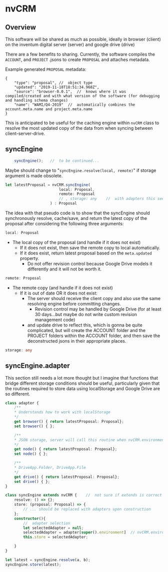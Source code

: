 # nvCRM

## Overview

This software will be shared as much as possible, ideally in browser (client) on the inventum digital server (server) and google drive (drive)

There are a few benefits to sharing. Currently, the software compiles the `ACCOUNT`, and `PROJECT` .jsons to create `PROPOSAL` and attaches metadata.

Example generated `PROPOSAL` metadata:
```jsonc
{
	"type": "proposal", //  object type
	"updated": "2019-11-18T18:51:34.968Z",
	"source": "browser-0.0.1",  //  knows where it was compiled/created and with what version of the software (for debugging and handling schema changes)
	"name": "WAMI/Q4-2019"  //  automatically combines the account.meta.name and project.meta.name
}
```

This is anticipated to be useful for the caching engine within `nvCRM` class to resolve the most updated copy of the data from when syncing between client-server-drive.

## syncEngine

```typescript
    syncEngine();   //  to be continued...
```


Maybe should change to "`syncEngine.resolve(local, remote)`" if storage argument is made obsolete.
```typescript
let latestProposal = nvCRM.syncEngine(
                        local: Proposal,
                        remote: Proposal
                        // , storage: any    //  with adapters this seems to be optional
                    ) : Proposal
```

The idea with that pseudo code is to show that the syncEngine should synchronously resolve, cache/save, and return the latest copy of the proposal after considering the following three arguments:

```typescript
local: Proposal
```

+ The local copy of the proposal (and handle if it does not exist)
  + If it does not exist, then save the remote copy to local automatically.
  + If it does exist, return latest proposal based on the `meta.updated` property.
    + Do not offer revision control because Google Drive models it differently and it will not be worth it.

```typescript
remote: Proposal
```

+ The remote copy (and handle if it does not exist)
  + If it is out of date OR it does not exist:
    + The server should receive the client copy and also use the same resolving engine before committing changes.
      + Revision control may be handled by Google Drive (for at least 30 days...but maybe do not write custom revision management code)
    + and update drive to reflect this, which is gonna be quite complicated, but will create the ACCOUNT folder and the PROJECT folders within the ACCOUNT folder, and then save the deconstructed jsons in their appropriate places.

```typescript
storage: any
```

## syncEngine.adapter
This section still needs a lot more thought but I imagine that functions that bridge different storage conditions should be useful, particularly given that the routines required to store data using localStorage and Google Drive are so different.

```typescript
class adapter {
    /**
    * Understands how to work with localStorage
    */
    get browser() { return latestProposal: Proposal};
    set browser() { };

    /**
    * JSON storage, server will call this routine when nvCRM.environment === "node"
    */
    get node() { return latestProposal: Proposal};
    set node() { };

    /**
    * DriveApp.Folder, DriveApp.File
    */
    get drive() { return latestProposal: Proposal};
    set drive() { };
}

class syncEngine extends nvCRM {    //  not sure if extends is correct syntax but could also nest syncEngine inside of class nvCRM.
	resolve: () => {};
	store: (proposal: Proposal) => {
        // ... should be replaced with adapters upon construction
    };
    constructor(){
        //  adapter selection
        let selectedAdapter = null;
        selectedAdapter = adapter[super().environment]  // nvCRM.environment
        this.store = selectedAdapter;

    }
}

let latest = syncEngine.resolve(a, b);
syncEngine.store(latest);

```